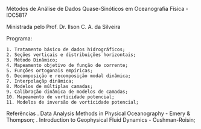 Métodos de Análise de Dados Quase-Sinóticos em Oceanografia Física - IOC5817

Ministrada pelo Prof. Dr. Ilson C. A. da Silveira 

Programa:

	1. Tratamento básico de dados hidrográficos;
	2. Seções verticais e distribuições horizontais;
	3. Método Dinâmico;
	4. Mapeamento objetivo de função de corrente;
	5. Funções ortogonais empíricas;
	6. Decomposição e recomposição modal dinâmica;
	7. Interpolaçãp dinâmica;
	8. Modelos de múltiplas camadas;
	9. Calibração dinâmica de modelos de camadas;
	10. Mapeamento de vorticidade potencial;
	11. Modelos de inversão de vorticidade potencial;

Referências
	. Data Analysis Methods in Physical Oceanography - Emery & Thompson;
	. Introduction to Geophysical Fluid Dynamics - Cushman-Roisin;
